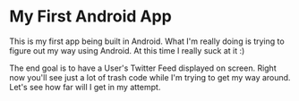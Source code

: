 # My First Android App

This is my first app being built in Android. What I'm really doing is trying to figure out my way using Android. At this time I really suck at it :)

The end goal is to have a User's Twitter Feed displayed on screen. Right now you'll see just a lot of trash code while I'm trying to get my way around. Let's see how far will I get in my attempt.

